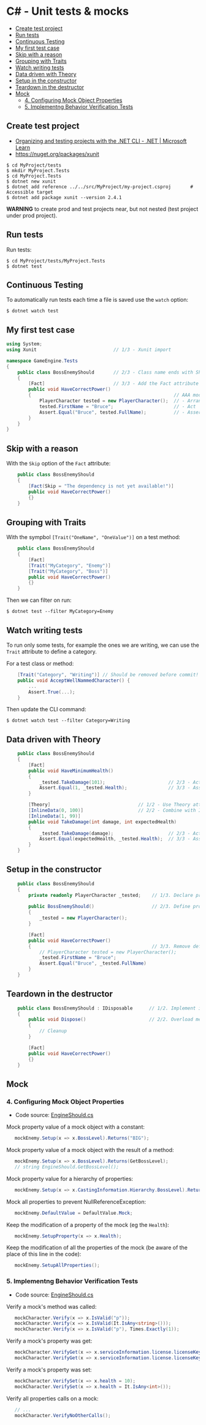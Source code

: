 # C# - Unit tests & mocks

* [Create test project](#create-test-project)
* [Run tests](#run-tests)
* [Continuous Testing](#continuous-testing)
* [My first test case](#my-first-test-case)
* [Skip with a reason](#skip-with-a-reason)
* [Grouping with Traits](#grouping-with-traits)
* [Watch writing tests](#watch-writing-tests)
* [Data driven with Theory](#data-driven-with-theory)
* [Setup in the constructor](#setup-in-the-constructor)
* [Teardown in the destructor](#teardown-in-the-destructor)
* [Mock](#mock)
  * [4. Configuring Mock Object Properties](#4-configuring-mock-object-properties)
  * [5. Implementng Behavior Verification Tests](#5-implementng-behavior-verification-tests)


## Create test project

- [Organizing and testing projects with the .NET CLI - .NET | Microsoft Learn](https://learn.microsoft.com/en-us/dotnet/core/tutorials/testing-with-cli)
- https://nuget.org/packages/xunit

```shell
$ cd MyProject/tests
$ mkdir MyProject.Tests
$ cd MyProject.Tests
$ dotnet new xunit
$ dotnet add reference ../../src/MyProject/my-project.csproj       # Accessible target
$ dotnet add package xunit --version 2.4.1
```

**WARNING** to create prod and test projects near, but not nested (test project under prod project).



## Run tests

Run tests:

```shell
$ cd MyProject/tests/MyProject.Tests
$ dotnet test
```



## Continuous Testing

To automatically run tests each time a file is saved use the `watch` option:

```shell
$ dotnet watch test
```



## My first test case

```c#
using System;
using Xunit                            // 1/3 - Xunit import

namespace GameEngine.Tests
{
    public class BossEnemyShould       // 2/3 - Class name ends with Should
    {
        [Fact]                         // 3/3 - Add the Fact attribute
        public void HaveCorrectPower()
        {                                                    // AAA model:
            PlayerCharacter tested = new PlayerCharacter();  // - Arrange
            tested.FirstName = "Bruce";                      // - Act
            Assert.Equal("Bruce", tested.FullName);          // - Assert
        }
    }
}
```



## Skip with a reason

With the `Skip` option of the `Fact` attribute:

```c#
    public class BossEnemyShould
    {
        [Fact(Skip = "The dependency is not yet available!")]
        public void HaveCorrectPower()
        {}
    }
```



## Grouping with Traits

With the sympbol `[Trait("OneName", "OneValue")]` on a test method:

```c#
    public class BossEnemyShould
    {
        [Fact]
        [Trait("MyCategory", "Enemy")]
        [Trait("MyCategory", "Boss")]
        public void HaveCorrectPower()
        {}
    }
```

Then we can filter on run:

```shell
$ dotnet test --filter MyCategory=Enemy
```



## Watch writing tests

To run only some tests, for example the ones we are writing, we can use the `Trait` attribute to define a category.

For a test class or method:

```cs
    [Trait("Category", "Writing")] // Should be removed before commit!
    public void AcceptWellNammedCharacter() {
        ...
        Assert.True(...);
    }
```

Then update the CLI command:

```shell
$ dotnet watch test --filter Category=Writing
```

 

## Data driven with Theory

```c#
    public class BossEnemyShould
    {
        [Fact]
        public void HaveMinimumHealth()
        {
            _tested.TakeDamage(101);                       // 2/3 - Act
            Assert.Equal(1, _tested.Health);               // 3/3 - Assert
        }

        [Theory]                                // 1/2 - Use Theory attribute
        [InlineData(0, 100)]                    // 2/2 - Combine with InlineData attribute
        [InlineData(1, 99)]
        public void TakeDamage(int damage, int expectedHealth)
        {
            _tested.TakeDamage(damage);                    // 2/3 - Act
            Assert.Equal(expectedHealth, _tested.Health);  // 3/3 - Assert
        }
    }
```



## Setup in the constructor

```c#
    public class BossEnemyShould
    {
        private readonly PlayerCharacter _tested;    // 1/3. Declare properties
      
        public BossEnemyShould()                     // 2/3. Define properties in Ctor
        {
            _tested = new PlayerCharacter();
        }

        [Fact]
        public void HaveCorrectPower()
        {                                            // 3/3. Remove definitions in testcase
            // PlayerCharacter tested = new PlayerCharacter();
            _tested.FirstName = "Bruce";
            Assert.Equal("Bruce", _tested.FullName)
        }
    }
```



## Teardown in the destructor

```c#
    public class BossEnemyShould : IDisposable      // 1/2. Implement interface
    {
        public void Dispose()                       // 2/2. Overload method for cleanup
        {
            // Cleanup
        }

        [Fact]
        public void HaveCorrectPower()
        {}
    }
```




## Mock

### 4. Configuring Mock Object Properties

- Code source: [EngineShould.cs](./EngineShould.cs)

Mock property value of a mock object with a constant:
```cs
   mockEnemy.Setup(x => x.BossLevel).Returns("BIG");
```

Mock property value of a mock object with the result of a method:
```cs
   mockEnemy.Setup(x => x.BossLevel).Returns(GetBossLevel); 
   // string EngineShould.GetBossLevel();
```

Mock property value for a hierarchy of properties:
```cs
   mockEnemy.Setup(x => x.CastingInformation.Hierarchy.BossLevel).Returns("BIG");
```

Mock all properties to prevent NullReferenceException:
```cs
   mockEnemy.DefaultValue = DefaultValue.Mock;
```

Keep the modification of a property of the mock (eg the `Health`):
```cs
   mockEnemy.SetupProperty(x => x.Health);
```

Keep the modification of all the properties of the mock (be aware of the place of this line in the code):
```cs
   mockEnemy.SetupAllProperties();
```

### 5. Implementng Behavior Verification Tests

- Code source: [EngineShould.cs](./EngineShould.cs)

Verify a mock's method was called:
```cs
   mockCharacter.Verify(x => x.IsValid("p"));
   mockCharacter.Verify(x => x.IsValid(It.IsAny<string>()));
   mockCharacter.Verify(x => x.IsValid("p"), Times.Exactly(1));
```

Verify a mock's property was get:
```cs
   mockCharacter.VerifyGet(x => x.serviceInformation.license.licenseKey);
   mockCharacter.VerifyGet(x => x.serviceInformation.license.licenseKey, Times.Exactly(1));
```

Verify a mock's property was set:
```cs
   mockCharacter.VerifySet(x => x.health = 10);
   mockCharacter.VerifySet(x => x.health = It.IsAny<int>());
```

Verify all properties calls on a mock:
```cs
   // ...
   mockCharacter.VerifyNoOtherCalls();
```
